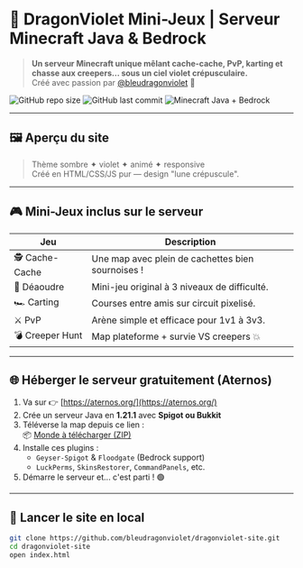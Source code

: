 # 🌙 DragonViolet Mini-Jeux | Serveur Minecraft Java & Bedrock

> **Un serveur Minecraft unique mêlant cache-cache, PvP, karting et chasse aux creepers… sous un ciel violet crépusculaire.**  
> Créé avec passion par [@bleudragonviolet](https://github.com/bleudragonviolet) 🐉

![GitHub repo size](https://img.shields.io/github/repo-size/bleudragonviolet/dragonviolet-site?color=9153c9&style=flat-square)
![GitHub last commit](https://img.shields.io/github/last-commit/bleudragonviolet/dragonviolet-site?color=ab60ea&style=flat-square)
![Minecraft Java + Bedrock](https://img.shields.io/badge/Minecraft-Java%20%2B%20Bedrock-6e48aa?style=flat-square&logo=minecraft)

---

## 🖼️ Aperçu du site

> Thème sombre ✦ violet ✦ animé ✦ responsive  
> Créé en HTML/CSS/JS pur — design "lune crépuscule".

---

## 🎮 Mini-Jeux inclus sur le serveur

| Jeu           | Description |
|---------------|-------------|
| 🕵️ Cache-Cache | Une map avec plein de cachettes bien sournoises ! |
| 🧨 Déaoudre     | Mini-jeu original à 3 niveaux de difficulté. |
| 🏎️ Carting     | Courses entre amis sur circuit pixelisé. |
| ⚔️ PvP          | Arène simple et efficace pour 1v1 à 3v3. |
| 💣 Creeper Hunt | Map plateforme + survie VS creepers 💥 |

---

## 🌐 Héberger le serveur gratuitement (Aternos)

1. Va sur 👉 [https://aternos.org/](https://aternos.org/)
2. Crée un serveur Java en **1.21.1** avec **Spigot ou Bukkit**
3. Téléverse la map depuis ce lien :  
   📦 [Monde à télécharger (ZIP)](MiniJeuxBDV.zip)
4. Installe ces plugins :
   - `Geyser-Spigot` & `Floodgate` (Bedrock support)
   - `LuckPerms`, `SkinsRestorer`, `CommandPanels`, etc.
5. Démarre le serveur et... c'est parti ! 🟢

---

## 🚀 Lancer le site en local

```bash
git clone https://github.com/bleudragonviolet/dragonviolet-site.git
cd dragonviolet-site
open index.html
